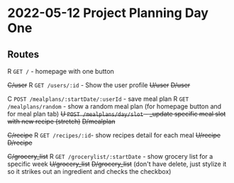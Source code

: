 # 2022-05-12 Project Planning Day One
## Routes

R `GET /` - homepage with one button

~~C/user~~
R `GET /users/:id` - Show the user profile
~~U/user~~
~~D/user~~

C `POST /mealplans/:startDate/:userId` - save meal plan
R `GET /mealplans/random` - show a random meal plan (for homepage button and for meal plan tab)
~~U `POST /mealplans/day/slot` - _update specific meal slot with new recipe (stretch)~~
~~D/mealplan~~

~~C/recipe~~
R `GET /recipes/:id`- show recipes detail for each meal
~~U/recipe~~
~~D/recipe~~

~~C/grocery_list~~
R `GET /grocerylist/:startDate` - show grocery list for a specific week
~~U/grocery_list~~
~~D/grocery_list~~ (don't have delete, just stylize it so it strikes out an ingredient and checks the checkbox)

